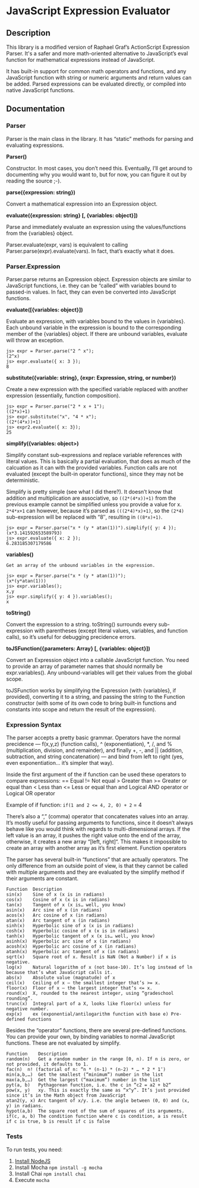 JavaScript Expression Evaluator
===============================

Description
-----------

This library is a modified version of Raphael Graf’s ActionScript Expression
Parser. It's a safer and more math-oriented alternative to JavaScript’s eval
function for mathematical expressions instead of JavaScript.

It has built-in support for common math operators and functions, and any
JavaScript function with string or numeric arguments and return values can be
added. Parsed expressions can be evaluated directly, or compiled into native
JavaScript functions.

Documentation
-------------------------------------

### Parser ###

Parser is the main class in the library. It has “static” methods for parsing
and evaluating expressions.

**Parser()**

Constructor. In most cases, you don’t need this. Eventually, I’ll get around to
documenting why you would want to, but for now, you can figure it
out by reading the source ;-).

**parse({expression: string})**

Convert a mathematical expression into an Expression object.

**evaluate({expression: string} [, {variables: object}])**

Parse and immediately evaluate an expression using the values/functions from
the {variables} object.

Parser.evaluate(expr, vars) is equivalent to calling
Parser.parse(expr).evaluate(vars). In fact, that’s exactly what it does.

### Parser.Expression ###

Parser.parse returns an Expression object. Expression objects are similar to
JavaScript functions, i.e. they can be “called” with variables bound to
passed-in values. In fact, they can even be converted into JavaScript
functions.

**evaluate([{variables: object}])**

Evaluate an expression, with variables bound to the values in {variables}. Each
unbound variable in the expression is bound to the corresponding member of the
{variables} object. If there are unbound variables, evaluate will throw an
exception.

    js> expr = Parser.parse("2 ^ x");
    (2^x)
    js> expr.evaluate({ x: 3 });
    8

**substitute({variable: string}, {expr: Expression, string, or number})**

Create a new expression with the specified variable replaced with another
expression (essentially, function composition).

    js> expr = Parser.parse("2 * x + 1");
    ((2*x)+1)
    js> expr.substitute("x", "4 * x");
    ((2*(4*x))+1)
    js> expr2.evaluate({ x: 3});
    25

**simplify({variables: object>)**

Simplify constant sub-expressions and replace
variable references with literal values. This is basically a partial
evaluation, that does as much of the calcuation as it can with the provided
variables. Function calls are not evaluated (except the built-in operator
functions), since they may not be deterministic.

Simplify is pretty simple (see what I did there?). It doesn’t know that
addition and multiplication are associative, so `((2*(4*x))+1)` from the
previous example cannot be simplified unless you provide a value for x. 
`2*4*x+1` can however, because it’s parsed as `(((2*4)*x)+1)`, so the `(2*4)`
sub-expression will be replaced with “8″, resulting in `((8*x)+1)`.

    js> expr = Parser.parse("x * (y * atan(1))").simplify({ y: 4 });
    (x*3.141592653589793)
    js> expr.evaluate({ x: 2 });
    6.283185307179586

**variables()**

    Get an array of the unbound variables in the expression.

    js> expr = Parser.parse("x * (y * atan(1))");
    (x*(y*atan(1)))
    js> expr.variables();
    x,y
    js> expr.simplify({ y: 4 }).variables();
    x

**toString()**

Convert the expression to a string. toString() surrounds every sub-expression
with parentheses (except literal values, variables, and function calls), so
it’s useful for debugging precidence errors.

**toJSFunction({parameters: Array} [, {variables: object}])**

Convert an Expression object into a callable JavaScript function. You need to
provide an array of parameter names that should normally be expr.variables().
Any unbound-variables will get their values from the global scope.

toJSFunction works by simplifying the Expression (with {variables}, if
provided), converting it to a string, and passing the string to the Function
constructor (with some of its own code to bring built-in functions and
constants into scope and return the result of the expression).

### Expression Syntax ###

The parser accepts a pretty basic grammar. Operators have the normal precidence
— f(x,y,z) (function calls), ^ (exponentiation), *, /, and % (multiplication,
division, and remainder), and finally +, -, and || (addition, subtraction, and
string concatenation) — and bind from left to right (yes, even exponentiation…
it’s simpler that way).

Inside the first argument of the if function can be used these operators to compare expressions:
	==		Equal
	!=		Not equal
	>		Greater than
	>=		Greater or equal than
	<		Less than
	<=		Less or equal than
	and		Logical AND operator
	or		Logical OR operator

Example of if function: `if(1 and 2 <= 4, 2, 0) + 2` = 4

There’s also a “,” (comma) operator that concatenates values into an array.
It’s mostly useful for passing arguments to functions, since it doesn’t always
behave like you would think with regards to multi-dimensional arrays. If the
left value is an array, it pushes the right value onto the end of the array,
otherwise, it creates a new array “[left, right]“. This makes it impossible to
create an array with another array as it’s first element.
Function operators

The parser has several built-in “functions” that are actually operators. The
only difference from an outside point of view, is that they cannot be called
with multiple arguments and they are evaluated by the simplify method if their
arguments are constant.

	Function  Description
	sin(x)    Sine of x (x is in radians)
	cos(x)    Cosine of x (x is in radians)
	tan(x)    Tangent of x (x is… well, you know)
	asin(x)   Arc sine of x (in radians)
	acos(x)   Arc cosine of x (in radians)
	atan(x)   Arc tangent of x (in radians)
	sinh(x)   Hyperbolic sine of x (x is in radians)
	cosh(x)   Hyperbolic cosine of x (x is in radians)
	tanh(x)   Hyperbolic tangent of x (x is… well, you know)
	asinh(x)  Hyperbolic arc sine of x (in radians)
	acosh(x)  Hyperbolic arc cosine of x (in radians)
	atanh(x)  Hyperbolic arc tangent of x (in radians)
	sqrt(x)   Square root of x. Result is NaN (Not a Number) if x is negative.
	log(x)    Natural logarithm of x (not base-10). It’s log instead of ln because that’s what JavaScript calls it.
	abs(x)    Absolute value (magnatude) of x
	ceil(x)   Ceiling of x — the smallest integer that’s >= x.
	floor(x)  Floor of x — the largest integer that’s <= x.
	round(x)  X, rounded to the nearest integer, using “gradeschool rounding”.
	trunc(x)  Integral part of a X, looks like floor(x) unless for negative number.
	exp(x)    ex (exponential/antilogarithm function with base e) Pre-defined functions

Besides the “operator” functions, there are several pre-defined functions. You
can provide your own, by binding variables to normal JavaScript functions.
These are not evaluated by simplify.

	Function 	Description
	random(n) 	Get a random number in the range [0, n). If n is zero, or not provided, it defaults to 1.
	fac(n) 	n! (factorial of n: “n * (n-1) * (n-2) * … * 2 * 1″)
	min(a,b,…) 	Get the smallest (“minimum”) number in the list
	max(a,b,…) 	Get the largest (“maximum”) number in the list
	pyt(a, b) 	Pythagorean function, i.e. the c in “c2 = a2 + b2“
	pow(x, y) 	xy. This is exactly the same as “x^y”. It’s just provided since it’s in the Math object from JavaScript
	atan2(y, x) Arc tangent of x/y. i.e. the angle between (0, 0) and (x, y) in radians.
	hypot(a,b)  The square root of the sum of squares of its arguments.
	if(c, a, b) The condition function where c is condition, a is result if c is true, b is result if c is false

### Tests ###

To run tests, you need:

1. [Install NodeJS](https://github.com/nodejs/node)
2. Install Mocha `npm install -g mocha`
3. Install Chai `npm install chai`
4. Execute `mocha`
